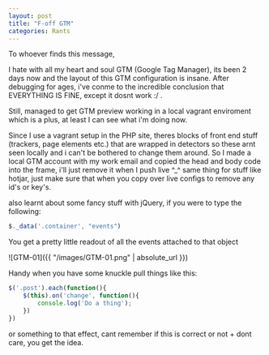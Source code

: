 ```yaml
---
layout: post
title: "F-off GTM"
categories: Rants
---
```


To whoever finds this message, 

I hate with all my heart and soul GTM (Google Tag Manager), its been 2 days now and the layout of this GTM configuration is insane.
After debugging for ages, i've conme to the incredible conclusion that EVERYTHING IS FINE, except it dosnt work :/ .

Still, managed to get GTM preview working in a local vagrant enviroment which is a plus, at least I can see what i'm doing now.

Since I use a vagrant setup in the PHP site, theres blocks of front end stuff (trackers, page elements etc.) that are wrapped in detectors so these arnt seen locally and i can't be bothered to change them around.
So I made a local GTM account with my work email and copied the head and body code into the frame, i'll just remove it when I push live ^_^ same thing for stuff like hotjar, just make sure that when you copy over live configs to remove any id's or key's.

also learnt about some fancy stuff with jQuery, if you were to type the following:

```javascript
$._data('.container', "events")
```

You get a pretty little readout of all the events attached to that object

![GTM-01]({{ "/images/GTM-01.png" | absolute_url }})

Handy when you have some knuckle pull things like this:

```javascript
$('.post').each(function(){
    $(this).on('change', function(){
        console.log('Do a thing');
    })
})
```
or something to that effect, cant remember if this is correct or not + dont care, you get the idea.

